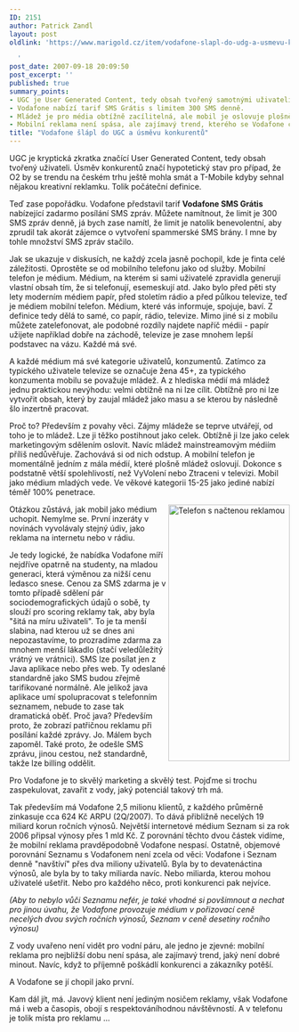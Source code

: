 ```yaml
---
ID: 2151
author: Patrick Zandl
layout: post
oldlink: 'https://www.marigold.cz/item/vodafone-slapl-do-udg-a-usmevu-konkurentu

  '
post_date: 2007-09-18 20:09:50
post_excerpt: ''
published: true
summary_points:
- UGC je User Generated Content, tedy obsah tvořený samotnými uživateli.
- Vodafone nabízí tarif SMS Grátis s limitem 300 SMS denně.
- Mládež je pro média obtížně zacílitelná, ale mobil je oslovuje plošně.
- Mobilní reklama není spása, ale zajímavý trend, kterého se Vodafone chopil.
title: "Vodafone šlápl do UGC a úsměvu konkurentů"
---
```


UGC je kryptická zkratka značící User Generated Content, tedy obsah tvořený uživateli. Úsměv konkurentů značí hypotetický stav pro případ, že O2 by se trendu na českém trhu ještě mohla smát a T-Mobile kdyby sehnal nějakou kreativní reklamku. Tolik počáteční definice. 

Teď zase popořádku. Vodafone představil tarif <b>Vodafone SMS Grátis</b> nabízející zadarmo posílání SMS zpráv. Můžete namítnout, že limit je 300 SMS zpráv denně, já bych zase namítl, že limit je natolik benevolentní, aby zprudil tak akorát zájemce o vytvoření spammerské SMS brány. I mne by tohle množství SMS zpráv stačilo. 

Jak se ukazuje v diskusích, ne každý zcela jasně pochopil, kde je finta celé záležitosti. Oprostěte se od mobilního telefonu jako od služby. Mobilní telefon je médium. Médium, na kterém si sami uživatelé zpravidla generují vlastní obsah tím, že si telefonují, esemeskují atd. Jako bylo před pěti sty lety moderním médiem papír, před stoletím rádio a před půlkou televize, teď je médiem mobilní telefon. Médium, které vás informuje, spojuje, baví. Z definice tedy dělá to samé, co papír, rádio, televize. Mimo jiné si z mobilu můžete zatelefonovat, ale podobné rozdíly najdete napříč médii - papír užijete například dobře na záchodě, televize je zase mnohem lepší podstavec na vázu. Každé má své. 

<!--more-->

A každé médium má své kategorie uživatelů, konzumentů. Zatímco za typického uživatele televize se označuje žena 45+, za typického konzumenta mobilu se považuje mládež. A z hlediska médií má mládež jednu praktickou nevýhodu: velmi obtížně na ni lze cílit. Obtížně pro ni lze vytvořit obsah, který by zaujal mládež jako masu a se kterou by následně šlo inzertně pracovat. 

Proč to? Především z povahy věci. Zájmy mládeže se teprve utvářejí, od toho je to mládež. Lze ji těžko postihnout jako celek. Obtížně ji lze jako celek marketingovým sdělením oslovit. Navíc mládež mainstreamovým médiím příliš nedůvěřuje. Zachovává si od nich odstup. A mobilní telefon je momentálně jedním z mála médií, které plošně mládež oslovují. Dokonce s podstatně větší spolehlivostí, než VyVolení nebo Ztraceni v televizi. Mobil jako médium mladých vede. Ve věkové kategorii 15-25 jako jediné nabízí téměř 100% penetrace. 

<img src="http://www.marigold.cz/wp-content/VodafoneSMSGratis.png" width="218" align="right" height="461" alt="Telefon s načtenou reklamou" title="Telefon s načtenou reklamou" />Otázkou zůstává, jak mobil jako médium uchopit. Nemylme se. První inzeráty v novinách vyvolávaly stejný údiv, jako reklama na internetu nebo v rádiu. 

Je tedy logické, že nabídka Vodafone míří nejdříve opatrně na studenty, na mladou generaci, která výměnou za nižší cenu ledasco snese. Cenou za SMS zdarma je v tomto případě sdělení pár sociodemografických údajů o sobě, ty slouží pro scoring reklamy tak, aby byla "šitá na míru uživateli". To je ta menší slabina, nad kterou už se dnes ani nepozastavíme, to prozradíme zdarma za mnohem menší lákadlo (stačí veledůležitý vrátný ve vrátnici). SMS lze posílat jen z Java aplikace nebo přes web. Ty odeslané standardně jako SMS budou zřejmě tarifikované normálně. Ale jelikož java aplikace umí spolupracovat s telefonním seznamem, nebude to zase tak dramatická oběť. Proč java? Především proto, že zobrazí patřičnou reklamu při posílání každé zprávy. Jo. Málem bych zapoměl. Také proto, že odešle SMS zprávu, jinou cestou, než standardně, takže lze billing oddělit. 

Pro Vodafone je to skvělý marketing a skvělý test. Pojďme si trochu zaspekulovat, zavařit z vody, jaký potenciál takový trh má. 

Tak především má Vodafone 2,5 milionu klientů, z každého průměrně zinkasuje cca 624 Kč ARPU (2Q/2007). To dává přibližně necelých 19 miliard korun ročních výnosů.   Největší internetové médium Seznam si za rok 2006 připsal výnosy přes 1 mld Kč. Z porovnání těchto dvou částek vidíme, že mobilní reklama pravděpodobně Vodafone nespasí. Ostatně, objemové porovnání Seznamu s Vodafonem není zcela od věci: Vodafone i Seznam denně "navštíví" přes dva miliony uživatelů. Byla by to devatenáctina výnosů, ale byla by to taky miliarda navíc. Nebo miliarda, kterou mohou uživatelé ušetřit. Nebo pro každého něco, proti konkurenci pak nejvíce. 

<i>(Aby to nebylo vůči Seznamu nefér, je také vhodné si povšimnout a nechat pro jinou úvahu, že Vodafone provozuje médium v pořizovací ceně necelých dvou svých ročních výnosů, Seznam v ceně desetiny ročního výnosu)</i>

Z vody uvařeno není vidět pro vodní páru, ale jedno je zjevné: mobilní reklama pro nejbližší dobu není spása, ale zajímavý trend, jaký není dobré minout. Navíc, když to příjemně poškádlí konkurenci a zákazníky potěší. 

A Vodafone se jí chopil jako první. 

Kam dál jít, má. Javový klient není jediným nosičem reklamy, však Vodafone má i web a časopis, obojí s respektováníhodnou návštěvností. A v telefonu je tolik místa pro reklamu ...